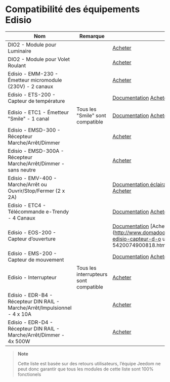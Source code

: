 # Compatibilité des équipements Edisio

| Nom                     | Remarque                | Lien                     |
|-------------------------|-------------------------|--------------------------|
| DIO2 - Module pour Luminaire     |                         | [Acheter](http://www.domadoo.fr/fr/peripheriques/3161-dio2-module-sans-fil-pour-luminaire-5411478001423.html)            |
| DIO2 - Module pour Volet Roulant     |                         | [Acheter](http://www.domadoo.fr/fr/home/3165-dio2-module-sans-fil-pour-volet-roulant-5411478001416.html)                 |
| Edisio - EMM-230 - Émetteur micromodule (230V) - 2 canaux     |                         | [Acheter](http://www.domadoo.fr/fr/peripheriques/2777-edisio-emetteur-8683-mhz-micromodule-230v-2-canaux-5420074900702.html)                     |
| Edisio - ETS-200 - Capteur de température     |                         | [Documentation](https://doc.jeedom.com/fr_FR/edisio/edisio.ETS-200_-_Capteur_de_température.html) [Acheter](http://www.domadoo.fr/fr/peripheriques/2788-edisio-capteur-de-temperature-8683mhz-5420074900825.html)          |
| Edisio - ETC1 - Émetteur "Smile" - 1 canal        | Tous les "Smile" sont compatible   | [Documentation](https://doc.jeedom.com/fr_FR/edisio/edisio.ETC1_-_Télécommande_Smile.html) [Acheter](http://www.domadoo.fr/fr/peripheriques/2782-edisio-emetteur-8683-mhz-smile-bleu-1-canal-5420074900757.html)    |
| Edisio - EMSD-300 - Récepteur Marche/Arrêt/Dimmer    |                         | [Acheter](http://www.domadoo.fr/fr/peripheriques/2779-edisio-recepteur-8683-mhz-marchearretdimmer-5420074900726.html)    |
| Edisio - EMSD-300A - Récepteur Marche/Arrêt/Dimmer - sans neutre |                         | [Acheter](http://www.domadoo.fr/fr/peripheriques/2780-edisio-recepteur-8683-mhz-marchearretdimmer-sans-phase-neutre-5420074900733.html)          |
| Edisio - EMV-400 - Marche/Arrêt ou Ouvrir/Stop/Fermer (2 x 2A)   |                         | [Documentation éclairage](https://doc.jeedom.com/fr_FR/edisio/edisio.EMV-400_-_Eclairage.html) [Documentation volet](https://doc.jeedom.com/fr_FR/edisio/edisio.EMV-400_-_Volet.html) [Acheter](http://www.domadoo.fr/fr/peripheriques/2781-edisio-recepteur-8683-mhz-2x-marchearret-ou-ouvrirstopfermer-2-x-2a-5420074900740.html)    |
| Edisio - ETC4 - Télécommande e-Trendy - 4 Canaux        |                         | [Documentation](https://www.jeedom.fr/doc/documentation/edisio-modules/fr_FR/doc-edisio-modules-edisio.ETC4_-_Télécommande.html) [Acheter](http://www.domadoo.fr/fr/peripheriques/2785-edisio-telecommande-e-trendy-8683-mhz-4-canaux-5420074900788.html) |
| Edisio - EOS-200 - Capteur d’ouverture     |                         | [Documentation](https://www.jeedom.fr/doc/documentation/edisio-modules/fr_FR/doc-edisio-modules-edisio.EOS-200_-_Capteur_d'ouverture.html) [Acheter](http://www.domadoo.fr/fr/peripheriques/2787-edisio-capteur-d-o uverture-8683mhz-5420074900818.html)             |
| Edisio - EMS-200 - Capteur de mouvement     |                         | [Documentation](https://www.jeedom.fr/doc/documentation/edisio-modules/fr_FR/doc-edisio-modules-edisio.EMS-200_-_Capteur_de_mouvement.html) [Acheter](http://www.domadoo.fr/fr/peripheriques/2789-edisio-capteur-de-mouvement-8683mhz-5420074900832.html)            |
| Edisio - Interrupteur   | Tous les interrupteurs sont compatible | [Acheter](http://www.domadoo.fr/fr/recherche?controller=search&orderby=position&orderway=desc&search_query=EDISIO+Interrupteur&submit_search=)   |
| Edisio - EDR-B4 - Récepteur DIN RAIL - Marche/Arrêt/Impulsionnel - 4 x 10A       |                         | [Acheter](http://www.domadoo.fr/fr/peripheriques/2773-edisio-recepteur-din-rail-8683-mhz-marchearretimpulsionnel-4-x-10a-5420074900030.html)     |
| Edisio - EDR-D4 - Récepteur DIN RAIL - Marche/Arrêt/Dimmer - 4x 500W       |                         | [Acheter](http://www.domadoo.fr/fr/peripheriques/2774-edisio-recepteur-din-rail-8683-mhz-marchearretdimmer-4-x-500w--5420074900047.html)         |



> **Note**
>
> Cette liste est basée sur des retours utilisateurs, l’équipe Jeedom ne peut donc garantir que tous les modules de cette liste sont 100% fonctionels
